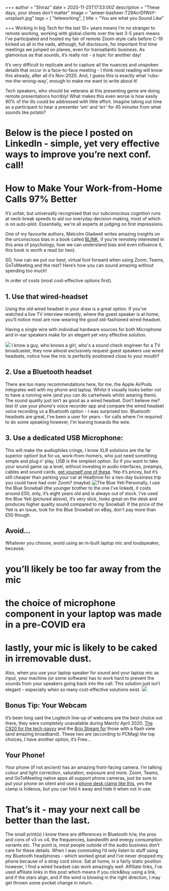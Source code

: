 +++
author = "Shiraz"
date = 2020-11-25T17:53:00Z
description = "These days, your shoes don't matter"
image = "ameer-basheer-T29AcrDfWsY-unsplash.jpg"
tags = [ 
    "teleworking",
]
title = "You are what you Sound Like"

+++
Working in big Tech for the last 10+ years means I’m no stranger to remote working, working with global clients over the last 3-5 years means I’ve participated and hosted my fair of remote Zoom-style calls before C-19 kicked us all in the nads, although, full disclosure, for important first time meetings we jumped on planes, even for transatlantic business. As glamorous as that sounds, it’s really not - a topic for another day!

It’s very difficult to replicate and to capture all the nuances and unspoken details that occur in a face-to-face meeting - I think most reading will know this already, after all it’s Nov-2020. And, I guess this is exactly what ‘rubs-me-the-wrong-way’, enough to make me want to write about it!

Tech speakers, who should be veterans at this presenting game are doing remote presentations horribly! What makes this even worse is how easily 90% of the ills could be addressed with little effort. Imagine taking out time as a participant to hear a presenter ‘um’ and ‘err’ for 45 minutes from what sounds like potato?

# Below is the piece I posted on LinkedIn - simple, yet very effective ways to improve you’re next conf. call!

# How to Make Your Work-from-Home Calls 97% Better

It’s unfair, but universally recognised that our subconscious cognition runs at neck-break speeds to aid our everyday decision-making, most of which is on auto-pilot. Essentially, we're all experts at judging on first impressions.

One of my favourite authors, Malcolm Gladwell writes amazing insights on the unconscious bias in a book called [BLINK](https://geni.us/eDaB5), if you’re remotely interested in this area of psychology, how we can understand bias and even influence it, this book is worth a read (or two).

SO, how can we put our best, virtual foot forward when using Zoom, Teams, GoToMeeting and the rest? Here’s how you can sound amazing without spending too much!

In order of costs (most cost-effective options first).

## 1. Use that wired-headset

Using the old wired headset in your draw is a great option. If you’ve watched a live TV interview recently, where the guest speaker is at home, you’ll notice most are now wearing the good old-fashioned wired-headset.

Having a single wire with individual hardware sources for both Microphone and in-ear speakers make for an elegant yet very effective solution.

![](1601028221667.jpeg)
I know a guy, who knows a girl, who's a sound check engineer for a TV broadcaster, they now almost exclusively request guest speakers use wired headsets, notice how the mic is perfectly positioned close to your mouth?


## 2. Use a Bluetooth headset

There are too many recommendations here, for me, the Apple AirPods integrates well with my phone and laptop. Whilst it visually looks better not to have a running wire (and you can do cartwheels whilst wearing them). The sound quality just isn’t as good as a wired headset. Don’t believe me? test it! use your phone's voice recorder app and compare the wired headset voice recording vs a Bluetooth option - I was surprised too. Bluetooth headsets are great, I've been a user for years - for calls where I'm required to do some speaking however, I'm leaning towards the wire.

## 3. Use a dedicated USB Microphone:

This will make the audiophiles cringe, I know XLR solutions are the far superior option! but for us, work-from-homers, who just need something simple and plug n' play, USB is the simplest option. So if you want to take your sound game up a level, without investing in audio interfaces, preamps, cables and sound cards, [get yourself one of these](https://geni.us/ABKH803). Yep it’s pricey, but it’s still cheaper than parking your car at Heathrow for a two-day business trip you could have had over Zoom? (maybe)
![The Blue Yeti](blue-yeti-mic.jpeg)
Personally, I use the Blue Snowball (the younger brother to the one I’ve linked), it costs around £50, only, it’s eight years old and is always out of stock. I’ve used the Blue Yeti (pictured above), it’s very slick, looks great on the desk and produces higher quality sound compared to my Snowball. If the price of the Yeti is an issue, look for the Blue Snowball on eBay, don't pay more than £50 though.

## Avoid...

Whatever you choose, avoid using an in-built laptop mic and loudspeaker, because;

# you’ll likely be too far away from the mic
# the choice of microphone component in your laptop was made in a pre-COVID era
# lastly, your mic is likely to be caked in irremovable dust.
Also, when you use your laptop speaker for sound and your laptop mic as input, your machine (or some software) has to work hard to prevent the sounds from your speakers going back into the call. This solution just isn’t elegant - especially when so many cost-effective solutions exist.
![](zoom1.jpeg)

## Bonus Tip: Your Webcam

It’s been long said the Logitech line-up of webcams are the best choice out there, they were completely unavailable during March/ April 2020. [The C920 for the tech-savvy](https://geni.us/rH2isKD) and the [Brio Stream for](https://amzn.to/3iXrpzU) those with a flash view (and amazing broadband). These two are (according to PCMag) the top choices, I have another option, it’s Free…

## Your Phone!

Your phone (if not ancient) has an amazing front-facing camera. I’m talking colour and light correction, saturation, exposure and more. Zoom, Teams, and GoToMeeting native apps all support phone cameras, just be sure to put your phone on silent and use a [phone desk clamp like this](https://geni.us/2cjxa), yes the clamp is hideous, but you can fold it away and hide it when not in use.

# That’s it - may your next call be better than the last.

The small print(s) I know there are differences in Bluetooth h/w, the pros and cons of v3 vs v4, the frequencies, bandwidth and energy consumption variants etc. The point is, most people outside of the audio business don’t care for these details. When I was commuting I’d only listen to stuff using my Bluetooth headphones - which worked great and I’ve never dropped my phone because of a stray cord since. Sat at home, in a fairly static position however, I find a wired headset can work amazingly well.
Affiliate links, I’ve used affiliate links in this post which means if you click&buy using a link, and if the stars align, and if the wind is blowing in the right direction, I may get thrown some pocket change in return.